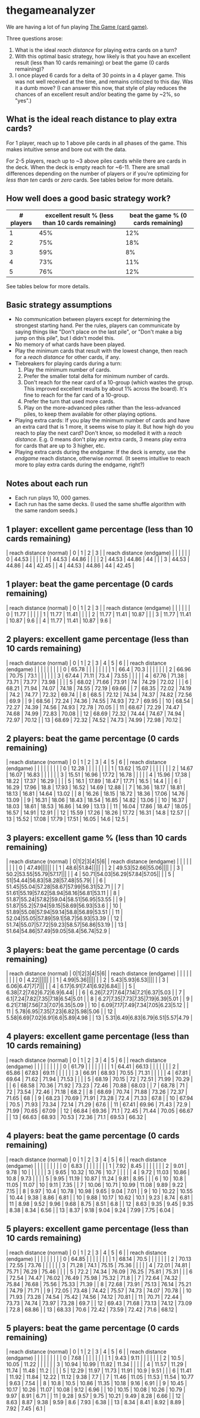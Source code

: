 # thegameanalyzer

We are having a lot of fun playing [The Game (card game)](https://boardgamegeek.com/boardgame/173090/game).

Three questions arose:
1. What is the ideal _reach distance_ for playing extra cards on a turn?
2. With this optimal basic strategy, how likely is that you have an excellent result (less than 10 cards remaining) or beat the game (0 cards remaining)?
3. I once played 6 cards for a delta of 30 points in a 4 player game. This was not well received at the time, and remains criticized to this day. Was it a dumb move? (I can answer this now, that style of play reduces the chances of an excellent result and/or beating the game by ~2%, so "yes".)

## What is the ideal reach distance to play extra cards?

For 1 player, reach up to 1 above pile cards in all phases of the game. This makes intuitive sense and bore out with the data.

For 2-5 players, reach up to ~3 above piles cards while there are cards in the deck. When the deck is empty reach for ~6-11. There are small differences depending on the number of players or if you're optimizing for _less than ten_ cards or _zero_ cards. See tables below for more details.

## How well does a good basic strategy work?

| # players | excellent result % (less than 10 cards remaining) | beat the game % (0 cards remaining) |
|---|---|---|
| 1 | 45% | 12% |
| 2 | 75% | 18% |
| 3 | 59% | 8% |
| 4 | 73% | 11% |
| 5 | 76% | 12% |

See tables below for more details.

## Basic strategy assumptions

* No communication between players except for determining the strongest starting hand. Per the rules, players can communicate by saying things like "Don't place on the last pile", or "Don't make a big jump on this pile", but I didn't model this.
* No memory of what cards have been played.
* Play the minimum cards that result with the lowest change, then reach for a _reach distance_ for other cards, if any.
* Tiebreakers for playing cards during a turn:
  1. Play the minimum number of cards.
  2. Prefer the smaller total delta for minimum number of cards.
  3. Don't reach for the near card of a 10-group (which wastes the group. This improved excellent results by about 1% across the board). It's fine to reach for the far card of a 10-group.
  4. Prefer the turn that used more cards.
  5. Play on the more-advanced piles rather than the less-advanced piles, to keep them available for other playing options.
* Playing extra cards: If you play the minimum number of cards and have an extra card that is 1 more, it seems wise to play it. But how high do you reach to play the next card? Don't know, so modelled it with a _reach distance_. E.g. 0 means don't play any extra cards, 3 means play extra for cards that are up to 3 higher, etc.
* Playing extra cards during the endgame: If the deck is empty, use the _endgame_ reach distance, otherwise _normal_. (It seems intuitive to reach more to play extra cards during the endgame, right?)

## Notes about each run

* Each run plays 10, 000 games.
* Each run has the same decks. (I used the same shuffle algorithm with the same random seeds.)

## 1 player: excellent game percentage (less than 10 cards remaining)

| reach distance (normal) | 0 | 1 | 2 | 3 |
| reach distance (endgame) | | | | |
| 0 | 44.53 |   |   |   |
| 1 | 44.53 | 44.86 |   |   |
| 2 | 44.53 | 44.86 | 44 |   |
| 3 | 44.53 | 44.86 | 44 | 42.45 |
| 4 | 44.53 | 44.86 | 44 | 42.45 |

## 1 player: beat the game percentage (0 cards remaining)

| reach distance (normal) | 0 | 1 | 2 | 3 |
| reach distance (endgame) | | | | |
| 0 | 11.77 |   |   |   |
| 1 | 11.77 | 11.41 |   |   |
| 2 | 11.77 | 11.41 | 10.87 |   |
| 3 | 11.77 | 11.41 | 10.87 | 9.6 |
| 4 | 11.77 | 11.41 | 10.87 | 9.6 |

## 2 players: excellent game percentage (less than 10 cards remaining)

| reach distance (normal) | 0 | 1 | 2 | 3 | 4 | 5 | 6 |
| reach distance (endgame) | | | | | | | |
| 0 | 65.78 |   |   |   |   |   |   |
| 1 | 66.4 | 70.3 |   |   |   |   |   |
| 2 | 66.96 | 70.75 | 73.1 |   |   |   |   |
| 3 | 67.44 | 71.11 | 73.4 | 73.55 |   |   |   |
| 4 | 67.76 | 71.38 | 73.71 | 73.77 | 73.98 |   |   |
| 5 | 68.02 | 71.66 | 73.91 | 74 | 74.29 | 72.02 |   |
| 6 | 68.21 | 71.94 | 74.07 | 74.18 | 74.55 | 72.19 | 69.66 |
| 7 | 68.35 | 72.02 | 74.19 | 74.2 | 74.77 | 72.32 | 69.74 |
| 8 | 68.5 | 72.12 | 74.34 | 74.37 | 74.82 | 72.56 | 69.9 |
| 9 | 68.56 | 72.24 | 74.36 | 74.55 | 74.93 | 72.7 | 69.95 |
| 10 | 68.54 | 72.27 | 74.39 | 74.56 | 74.93 | 72.78 | 70.05 |
| 11 | 68.67 | 72.29 | 74.47 | 74.68 | 74.99 | 72.83 | 70.08 |
| 12 | 68.69 | 72.32 | 74.44 | 74.67 | 74.94 | 72.97 | 70.12 |
| 13 | 68.69 | 72.32 | 74.52 | 74.73 | 74.99 | 72.98 | 70.12 |

## 2 players: beat the game percentage (0 cards remaining)

| reach distance (normal) | 0 | 1 | 2 | 3 | 4 | 5 | 6 |
| reach distance (endgame) | | | | | | | |
| 0 | 12.28 |   |   |   |   |   |   |
| 1 | 13.62 | 15.07 |   |   |   |   |   |
| 2 | 14.67 | 16.07 | 16.83 |   |   |   |   |
| 3 | 15.51 | 16.96 | 17.72 | 16.78 |   |   |   |
| 4 | 15.96 | 17.38 | 18.22 | 17.37 | 16.29 |   |   |
| 5 | 16.1 | 17.89 | 18.47 | 17.71 | 16.5 | 14.4 |   |
| 6 | 16.29 | 17.96 | 18.8 | 17.93 | 16.52 | 14.69 | 12.88 |
| 7 | 16.36 | 18.17 | 18.81 | 18.13 | 16.81 | 14.64 | 13.02 |
| 8 | 16.26 | 18.15 | 18.72 | 18.36 | 17.06 | 14.76 | 13.09 |
| 9 | 16.31 | 18.06 | 18.43 | 18.54 | 16.85 | 14.82 | 13.06 |
| 10 | 16.37 | 18.03 | 18.61 | 18.53 | 16.86 | 14.99 | 13.13 |
| 11 | 16.04 | 17.86 | 18.47 | 18.05 | 16.57 | 14.91 | 12.91 |
| 12 | 15.59 | 17.26 | 18.26 | 17.72 | 16.31 | 14.8 | 12.57 |
| 13 | 15.52 | 17.08 | 17.79 | 17.51 | 16.05 | 14.6 | 12.5 |

## 3 players: excellent game % (less than 10 cards remaining)

| reach distance (normal) | 0|1|2|3|4|5|6|
| reach distance (endgame) | | | | | | | |
| 0 | 47.49|||||| |
| 1 | 48.6|51.84||||| |
| 2 | 49.53|52.66|55.06|||| |
| 3 | 50.2|53.55|55.79|57.17||| |
| 4 | 50.71|54.03|56.29|57.84|57.05|| |
| 5 | 51|54.44|56.83|58.28|57.48|55.79| |
| 6 | 51.45|55.04|57.28|58.67|57.99|56.31|52.71 |
| 7 | 51.61|55.19|57.62|58.94|58.16|56.81|53.11 |
| 8 | 51.87|55.24|57.82|59.04|58.51|56.95|53.55 |
| 9 | 51.87|55.2|57.94|59.15|58.69|56.93|53.6 |
| 10 | 51.89|55.08|57.94|59.14|58.8|56.89|53.51 |
| 11 | 52.04|55.05|57.89|59.1|58.7|56.93|53.39 |
| 12 | 51.74|55.07|57.72|59.23|58.57|56.86|53.19 |
| 13 | 51.64|54.86|57.49|59.05|58.4|56.74|52.9 |

## 3 players: beat the game percentage (0 cards remaining)

| reach distance (normal) | 0|1|2|3|4|5|6|
| reach distance (endgame) | | | | | | | |
| 0 | 4.22|||||| |
| 1 | 4.99|5.36||||| |
| 2 | 5.43|5.93|6.53|||| |
| 3 | 6.06|6.47|7|7||| |
| 4 | 6.17|6.91|7.41|6.92|6.84|| |
| 5 | 6.38|7.2|7.62|6.72|6.9|6.44| |
| 6 | 6.26|7.27|7.64|7.14|7.21|6.37|5.03 |
| 7 | 6.1|7.24|7.82|7.35|7.18|6.54|5.01 |
| 8 | 6.27|7.35|7.73|7.35|7.19|6.39|5.01 |
| 9 | 6.21|7.18|7.56|7.3|7.07|6.35|5.09 |
| 10 | 6.09|7.17|7.49|7.34|7.05|6.23|5.12 |
| 11 | 5.78|6.95|7.35|7.23|6.82|5.98|5.06 |
| 12 | 5.58|6.69|7.02|6.91|6.6|5.89|4.98 |
| 13 | 5.31|6.49|6.83|6.79|6.51|5.57|4.79 |

## 4 players: excellent game percentage (less than 10 cards remaining)

| reach distance (normal) | 0 | 1 | 2 | 3 | 4 | 5 | 6 |
| reach distance (endgame) | | | | | | | |
| 0 | 61.79 |   |   |   |   |   |   |
| 1 | 64.41 | 66.13 |   |   |   |   |   |
| 2 | 65.86 | 67.83 | 69.11 |   |   |   |   |
| 3 | 66.91 | 68.93 | 70.55 | 71.31 |   |   |   |
| 4 | 67.81 | 69.64 | 71.62 | 71.94 | 71.53 |   |   |
| 5 | 68.19 | 70.15 | 72 | 72.51 | 71.99 | 70.29 |   |
| 6 | 68.58 | 70.36 | 71.92 | 73.23 | 72.46 | 70.88 | 68.03 |
| 7 | 68.78 | 71 | 72 | 73.54 | 72.46 | 71.18 | 68.2 |
| 8 | 68.69 | 70.74 | 71.88 | 73.26 | 72.37 | 71.65 | 68 |
| 9 | 68.23 | 70.69 | 71.91 | 73.28 | 72.4 | 71.33 | 67.8 |
| 10 | 67.94 | 70.5 | 71.93 | 73.34 | 72.14 | 71.29 | 67.6 |
| 11 | 67.41 | 69.96 | 71.43 | 72.9 | 71.99 | 70.65 | 67.09 |
| 12 | 66.84 | 69.36 | 71.1 | 72.45 | 71.44 | 70.05 | 66.67 |
| 13 | 66.63 | 68.93 | 70.53 | 72.36 | 71.1 | 69.53 | 66.32 |

## 4 players: beat the game percentage (0 cards remaining)

| reach distance (normal) | 0 | 1 | 2 | 3 | 4 | 5 | 6 |
| reach distance (endgame) | | | | | | | |
| 0 | 6.83 |   |   |   |   |   |   |
| 1 | 7.92 | 8.45 |   |   |   |   |   |
| 2 | 9.01 | 9.78 | 10 |   |   |   |   |
| 3 | 9.65 | 10.32 | 10.76 | 10.7 |   |   |   |
| 4 | 9.72 | 11.03 | 10.86 | 10.8 | 9.73 |   |   |
| 5 | 9.95 | 11.19 | 10.87 | 11.24 | 9.81 | 8.95 |   |
| 6 | 10 | 10.8 | 11.05 | 11.07 | 10 | 9.11 | 7.35 |
| 7 | 10.06 | 10.71 | 10.99 | 11.08 | 9.89 | 9.22 | 7.15 |
| 8 | 9.97 | 10.4 | 10.78 | 10.98 | 9.65 | 9.04 | 7.01 |
| 9 | 10 | 10.22 | 10.55 | 10.44 | 9.38 | 8.86 | 6.81 |
| 10 | 9.88 | 10.17 | 10.62 | 10.1 | 9.23 | 8.74 | 6.81 |
| 11 | 8.98 | 9.52 | 9.96 | 9.68 | 8.75 | 8.51 | 6.8 |
| 12 | 8.63 | 9.35 | 9.45 | 9.35 | 8.38 | 8.34 | 6.56 |
| 13 | 8.37 | 9.18 | 9.04 | 9.24 | 7.99 | 7.75 | 6.04 |

## 5 players: excellent game percentage (less than 10 cards remaining)

| reach distance (normal) | 0 | 1 | 2 | 3 | 4 | 5 | 6 |
| reach distance (endgame) | | | | | | | |
| 0 | 64.85 |   |   |   |   |   |   |
| 1 | 68.14 | 70.5 |   |   |   |   |   |
| 2 | 70.13 | 72.55 | 73.76 |   |   |   |   |
| 3 | 71.28 | 74.1 | 75.15 | 75.36 |   |   |   |
| 4 | 72.01 | 74.81 | 75.71 | 76.29 | 75.46 |   |   |
| 5 | 72.2 | 74.34 | 76.09 | 76.25 | 75.81 | 75.31 |   |
| 6 | 72.54 | 74.47 | 76.02 | 76.49 | 75.98 | 75.32 | 71.8 |
| 7 | 72.64 | 74.32 | 75.84 | 76.68 | 75.56 | 75.33 | 71.39 |
| 8 | 72.68 | 73.91 | 75.13 | 76.14 | 75.21 | 74.79 | 71.71 |
| 9 | 72.05 | 73.48 | 74.42 | 75.57 | 74.73 | 74.07 | 70.78 |
| 10 | 71.93 | 73.28 | 74.54 | 75.42 | 74.56 | 74.12 | 70.81 |
| 11 | 70.71 | 72.44 | 73.73 | 74.74 | 73.97 | 73.28 | 69.7 |
| 12 | 69.43 | 71.68 | 73.13 | 74.12 | 73.09 | 72.8 | 68.86 |
| 13 | 68.33 | 70.6 | 72.42 | 73.59 | 72.42 | 71.6 | 68.12 |

## 5 players: beat the game percentage (0 cards remaining)

| reach distance (normal) | 0 | 1 | 2 | 3 | 4 | 5 | 6 |
| reach distance (endgame) | | | | | | | |
| 0 | 7.68 |   |   |   |   |   |   |
| 1 | 9.43 | 9.11 |   |   |   |   |   |
| 2 | 10.5 | 10.05 | 11.22 |   |   |   |   |
| 3 | 10.94 | 10.99 | 11.82 | 11.34 |   |   |   |
| 4 | 11.57 | 11.29 | 11.74 | 11.48 | 11.2 |   |   |
| 5 | 12.29 | 11.97 | 11.73 | 11.91 | 10.9 | 9.51 |   |
| 6 | 11.41 | 11.92 | 11.84 | 12.22 | 11.12 | 9.38 | 7.7 |
| 7 | 11.46 | 11.05 | 11.53 | 11.54 | 10.77 | 9.63 | 7.54 |
| 8 | 10.8 | 10.5 | 10.86 | 11.35 | 10.18 | 9.16 | 6.91 |
| 9 | 10.45 | 10.17 | 10.26 | 11.07 | 10.08 | 9.12 | 6.96 |
| 10 | 10.15 | 10.08 | 10.26 | 10.79 | 9.97 | 8.91 | 6.71 |
| 11 | 9.28 | 9.57 | 9.75 | 10.21 | 9.49 | 8.28 | 6.66 |
| 12 | 8.63 | 8.87 | 9.38 | 9.59 | 8.6 | 7.93 | 6.38 |
| 13 | 8.34 | 8.41 | 8.92 | 8.89 | 7.92 | 7.45 | 6.1 |
